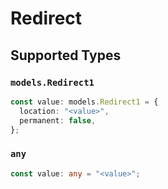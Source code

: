 # Redirect


## Supported Types

### `models.Redirect1`

```typescript
const value: models.Redirect1 = {
  location: "<value>",
  permanent: false,
};
```

### `any`

```typescript
const value: any = "<value>";
```

